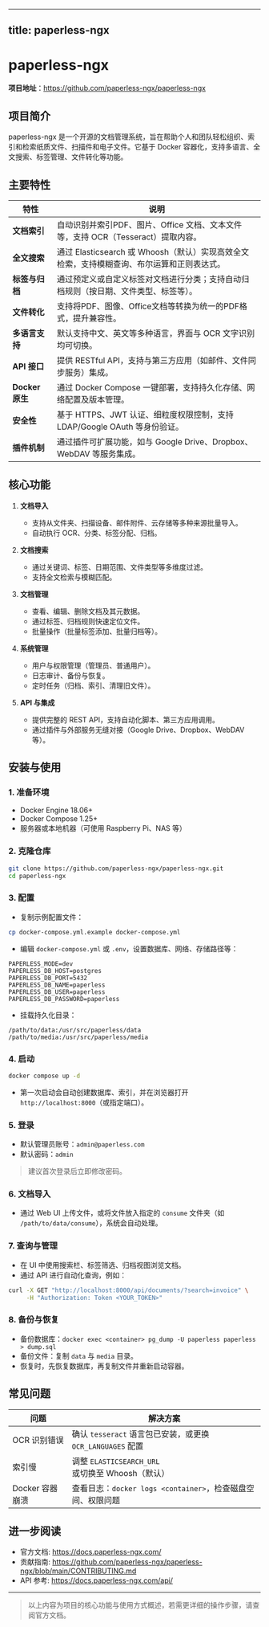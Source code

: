 
---
title: paperless-ngx
---


# paperless-ngx

**项目地址**：<https://github.com/paperless-ngx/paperless-ngx>

## 项目简介

paperless-ngx 是一个开源的文档管理系统，旨在帮助个人和团队轻松组织、索引和检索纸质文件、扫描件和电子文件。它基于 Docker 容器化，支持多语言、全文搜索、标签管理、文件转化等功能。

## 主要特性

| 特性 | 说明 |
|------|------|
| **文档索引** | 自动识别并索引PDF、图片、Office 文档、文本文件等，支持 OCR（Tesseract）提取内容。 |
| **全文搜索** | 通过 Elasticsearch 或 Whoosh（默认）实现高效全文检索，支持模糊查询、布尔运算和正则表达式。 |
| **标签与归档** | 通过预定义或自定义标签对文档进行分类；支持自动归档规则（按日期、文件类型、标签等）。 |
| **文件转化** | 支持将PDF、图像、Office文档等转换为统一的PDF格式，提升兼容性。 |
| **多语言支持** | 默认支持中文、英文等多种语言，界面与 OCR 文字识别均可切换。 |
| **API 接口** | 提供 RESTful API，支持与第三方应用（如邮件、文件同步服务）集成。 |
| **Docker 原生** | 通过 Docker Compose 一键部署，支持持久化存储、网络配置及版本管理。 |
| **安全性** | 基于 HTTPS、JWT 认证、细粒度权限控制，支持 LDAP/Google OAuth 等身份验证。 |
| **插件机制** | 通过插件可扩展功能，如与 Google Drive、Dropbox、WebDAV 等服务集成。 |

## 核心功能

1. **文档导入**  
   - 支持从文件夹、扫描设备、邮件附件、云存储等多种来源批量导入。  
   - 自动执行 OCR、分类、标签分配、归档。

2. **文档搜索**  
   - 通过关键词、标签、日期范围、文件类型等多维度过滤。  
   - 支持全文检索与模糊匹配。

3. **文档管理**  
   - 查看、编辑、删除文档及其元数据。  
   - 通过标签、归档规则快速定位文件。  
   - 批量操作（批量标签添加、批量归档等）。

4. **系统管理**  
   - 用户与权限管理（管理员、普通用户）。  
   - 日志审计、备份与恢复。  
   - 定时任务（归档、索引、清理旧文件）。

5. **API 与集成**  
   - 提供完整的 REST API，支持自动化脚本、第三方应用调用。  
   - 通过插件与外部服务无缝对接（Google Drive、Dropbox、WebDAV 等）。

## 安装与使用

### 1. 准备环境

- Docker Engine 18.06+  
- Docker Compose 1.25+  
- 服务器或本地机器（可使用 Raspberry Pi、NAS 等）

### 2. 克隆仓库

```bash
git clone https://github.com/paperless-ngx/paperless-ngx.git
cd paperless-ngx
```

### 3. 配置

- 复制示例配置文件：

```bash
cp docker-compose.yml.example docker-compose.yml
```

- 编辑 `docker-compose.yml` 或 `.env`，设置数据库、网络、存储路径等：

```env
PAPERLESS_MODE=dev
PAPERLESS_DB_HOST=postgres
PAPERLESS_DB_PORT=5432
PAPERLESS_DB_NAME=paperless
PAPERLESS_DB_USER=paperless
PAPERLESS_DB_PASSWORD=paperless
```

- 挂载持久化目录：

```
/path/to/data:/usr/src/paperless/data
/path/to/media:/usr/src/paperless/media
```

### 4. 启动

```bash
docker compose up -d
```

- 第一次启动会自动创建数据库、索引，并在浏览器打开 `http://localhost:8000`（或指定端口）。

### 5. 登录

- 默认管理员账号：`admin@paperless.com`  
- 默认密码：`admin`

> 建议首次登录后立即修改密码。

### 6. 文档导入

- 通过 Web UI 上传文件，或将文件放入指定的 `consume` 文件夹（如 `/path/to/data/consume`），系统会自动处理。

### 7. 查询与管理

- 在 UI 中使用搜索栏、标签筛选、归档视图浏览文档。  
- 通过 API 进行自动化查询，例如：

```bash
curl -X GET "http://localhost:8000/api/documents/?search=invoice" \
     -H "Authorization: Token <YOUR_TOKEN>"
```

### 8. 备份与恢复

- 备份数据库：`docker exec <container> pg_dump -U paperless paperless > dump.sql`  
- 备份文件：复制 `data` 与 `media` 目录。  
- 恢复时，先恢复数据库，再复制文件并重新启动容器。

## 常见问题

| 问题 | 解决方案 |
|------|----------|
| OCR 识别错误 | 确认 `tesseract` 语言包已安装，或更换 `OCR_LANGUAGES` 配置 |
| 索引慢 | 调整 `ELASTICSEARCH_URL` 或切换至 Whoosh（默认） |
| Docker 容器崩溃 | 查看日志：`docker logs <container>`，检查磁盘空间、权限问题 |

## 进一步阅读

- 官方文档: <https://docs.paperless-ngx.com/>  
- 贡献指南: <https://github.com/paperless-ngx/paperless-ngx/blob/main/CONTRIBUTING.md>  
- API 参考: <https://docs.paperless-ngx.com/api/>  

---

> 以上内容为项目的核心功能与使用方式概述，若需更详细的操作步骤，请查阅官方文档。
